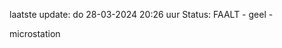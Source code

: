 laatste update: 
do 28-03-2024 20:26   uur 
Status: FAALT - geel - 
<div class="service Y">microstation</div>